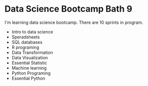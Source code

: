 # Data Science Bootcamp Bath 9 
I'm learning data science bootcamp. There are 10 sprints in program.

- Intro to data science
- Speradsheets
- SQL databases
- R programing
- Data Transformation
- Data Visualization
- Essential Statistic
- Machine learning
- Python Programing
- Essential Python
